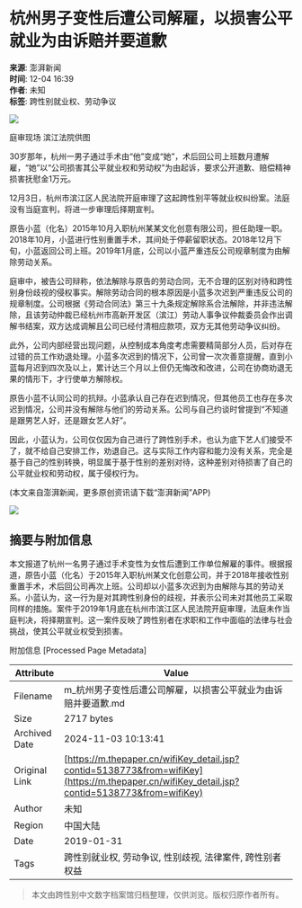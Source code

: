 # 杭州男子变性后遭公司解雇，以损害公平就业为由诉赔并要道歉

**来源**: 澎湃新闻  
**时间**: 12-04 16:39  
**作者**: 未知  
**标签**: 跨性别就业权、劳动争议  

![](http://image.thepaper.cn/www/image/40/139/756.jpg)

庭审现场 滨江法院供图

30岁那年，杭州一男子通过手术由“他”变成“她”，术后回公司上班数月遭解雇，“她”以“公司损害其公平就业权和劳动权”为由起诉，要求公开道歉、赔偿精神损害抚慰金1万元。

12月3日，杭州市滨江区人民法院开庭审理了这起跨性别平等就业权纠纷案。法庭没有当庭宣判，将进一步审理后择期宣判。

原告小蓝（化名）2015年10月入职杭州某某文化创意有限公司，担任助理一职。2018年10月，小蓝进行性别重置手术，其间处于停薪留职状态。2018年12月下旬，小蓝返回公司上班。2019年1月底，公司以小蓝严重违反公司规章制度为由解除劳动关系。

庭审中，被告公司辩称，依法解除与原告的劳动合同，无不合理的区别对待和跨性别身份歧视的侵权事实。解除劳动合同的根本原因是小蓝多次迟到严重违反公司的规章制度。公司根据《劳动合同法》第三十九条规定解除系合法解除，并非违法解除，且该劳动仲裁已经杭州市高新开发区（滨江）劳动人事争议仲裁委员会作出调解书结案，双方达成调解且公司已经付清相应款项，双方无其他劳动争议纠纷。

此外，公司内部经营出现问题，从控制成本角度考虑需要精简部分人员，后对存在过错的员工作劝退处理。小蓝多次迟到的情况下，公司曾一次次善意提醒，直到小蓝每月迟到四次及以上，累计达三个月以上但仍无悔改和改进，公司在协商劝退无果的情形下，才行使单方解除权。

原告小蓝不认同公司的抗辩。小蓝承认自己存在迟到情况，但其他员工也存在多次迟到情况，公司并没有解除与他们的劳动关系。公司与自己约谈时曾提到“不知道是跟男艺人好，还是跟女艺人好”。

因此，小蓝认为，公司仅仅因为自己进行了跨性别手术，也认为底下艺人们接受不了，就不给自己安排工作，劝退自己。这与实际工作内容和能力没有关系，完全是基于自己的性别转换，明显属于基于性别的差别对待，这种差别对待损害了自己的公平就业权和劳动权，属于侵权行为。

(本文来自澎湃新闻，更多原创资讯请下载“澎湃新闻”APP)

![](http://image.thepaper.cn/www/image/40/139/756.jpg)

## 摘要与附加信息

<!-- tcd_abstract -->
本文报道了杭州一名男子通过手术变性为女性后遭到工作单位解雇的事件。根据报道，原告小蓝（化名）于2015年入职杭州某文化创意公司，并于2018年接收性别重置手术，术后回公司再次上班。公司却以小蓝多次迟到为由解除与其的劳动关系。小蓝认为，这一行为是对其跨性别身份的歧视，并表示公司未对其他员工采取同样的措施。案件于2019年1月底在杭州市滨江区人民法院开庭审理，法庭未作当庭判决，将择期宣判。这一案件反映了跨性别者在求职和工作中面临的法律与社会挑战，使其公平就业权受到损害。
<!-- tcd_abstract_end -->

附加信息 [Processed Page Metadata]

| Attribute       | Value                                  |
|-----------------|----------------------------------------|
| Filename        | m_杭州男子变性后遭公司解雇，以损害公平就业为由诉赔并要道歉.md                             |
| Size            | 2717 bytes                           |
| Archived Date   | 2024-11-03 10:13:41                             |
| Original Link   | [https://m.thepaper.cn/wifiKey_detail.jsp?contid=5138773&from=wifiKey](https://m.thepaper.cn/wifiKey_detail.jsp?contid=5138773&from=wifiKey)                       |
| Author          | 未知                               |
| Region          | 中国大陆                               |
| Date            | 2019-01-31                                 |
| Tags            | 跨性别就业权, 劳动争议, 性别歧视, 法律案件, 跨性别者权益                                 |
>
> 本文由跨性别中文数字档案馆归档整理，仅供浏览。版权归原作者所有。
>